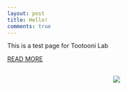 ```yaml
---
layout: post
title: Hello!
comments: true
---
```


This is a test page for Tootooni Lab

<a href="{{ site.baseurl }}/research">READ MORE</a>
<br>
<br>
<figure>
    <center><img src="{{ site.baseurl }}/images/hsc.jpg" /></center>
</figure>
